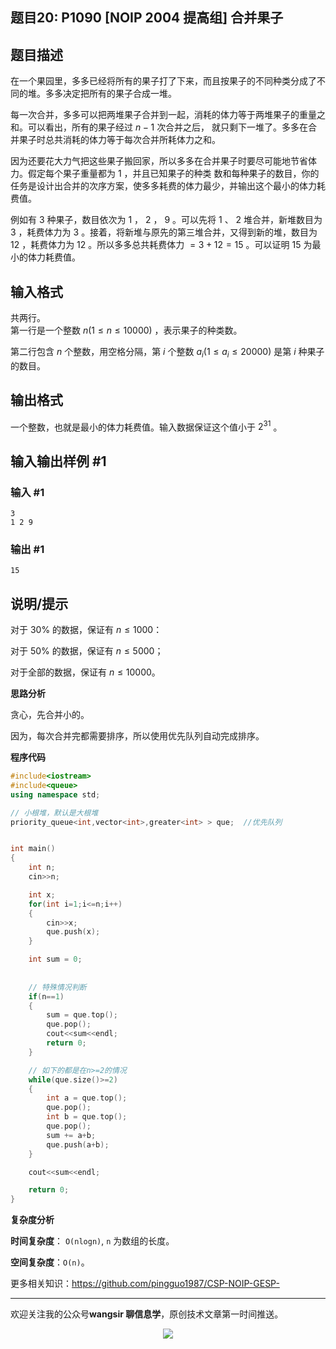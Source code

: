 ﻿## 题目20: P1090 [NOIP 2004 提高组] 合并果子

## 题目描述

在一个果园里，多多已经将所有的果子打了下来，而且按果子的不同种类分成了不同的堆。多多决定把所有的果子合成一堆。

每一次合并，多多可以把两堆果子合并到一起，消耗的体力等于两堆果子的重量之和。可以看出，所有的果子经过 $n-1$ 次合并之后， 就只剩下一堆了。多多在合并果子时总共消耗的体力等于每次合并所耗体力之和。

因为还要花大力气把这些果子搬回家，所以多多在合并果子时要尽可能地节省体力。假定每个果子重量都为 $1$ ，并且已知果子的种类 数和每种果子的数目，你的任务是设计出合并的次序方案，使多多耗费的体力最少，并输出这个最小的体力耗费值。

例如有 $3$ 种果子，数目依次为 $1$ ， $2$ ， $9$ 。可以先将 $1$ 、 $2$ 堆合并，新堆数目为 $3$ ，耗费体力为 $3$ 。接着，将新堆与原先的第三堆合并，又得到新的堆，数目为 $12$ ，耗费体力为 $12$ 。所以多多总共耗费体力 $=3+12=15$ 。可以证明 $15$ 为最小的体力耗费值。

## 输入格式

共两行。  
第一行是一个整数 $n(1\leq n\leq 10000)$ ，表示果子的种类数。  

第二行包含 $n$ 个整数，用空格分隔，第 $i$ 个整数 $a_i(1\leq a_i\leq 20000)$ 是第 $i$ 种果子的数目。

## 输出格式

一个整数，也就是最小的体力耗费值。输入数据保证这个值小于 $2^{31}$ 。

## 输入输出样例 #1

### 输入 #1

```
3 
1 2 9
```

### 输出 #1

```
15
```

## 说明/提示

对于 $30\%$ 的数据，保证有 $n \le 1000$：

对于 $50\%$ 的数据，保证有 $n \le 5000$；

对于全部的数据，保证有 $n \le 10000$。



**思路分析**

贪心，先合并小的。

因为，每次合并完都需要排序，所以使用优先队列自动完成排序。

**程序代码**

```c++
#include<iostream>
#include<queue>
using namespace std;

// 小根堆，默认是大根堆
priority_queue<int,vector<int>,greater<int> > que;  //优先队列


int main()
{
    int n;
    cin>>n;

    int x;
    for(int i=1;i<=n;i++)
    {
        cin>>x;
        que.push(x);
    }

    int sum = 0;
    
    
    // 特殊情况判断
    if(n==1)
    {
        sum = que.top();
        que.pop();
        cout<<sum<<endl;
        return 0;
    }

    // 如下的都是在n>=2的情况
    while(que.size()>=2)
    {
        int a = que.top();
        que.pop();
        int b = que.top();
        que.pop();
        sum += a+b;
        que.push(a+b);
    }

    cout<<sum<<endl;

    return 0;
}
```

**复杂度分析**

**时间复杂度**： `O(nlogn)`, `n` 为数组的长度。

**空间复杂度**：`O(n)`。



更多相关知识：https://github.com/pingguo1987/CSP-NOIP-GESP-

---

欢迎关注我的公众号**wangsir 聊信息学**，原创技术文章第一时间推送。

<center>
    <img src="https://cdn.jsdelivr.net/gh/pingguo1987/CSP-NOIP-GESP-/image/pic/公众号-扫码版.png">
</center>
